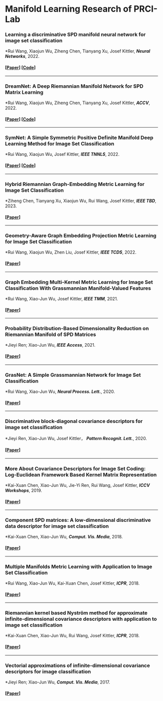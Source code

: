 # Manifold Learning Research of PRCI-Lab

### Learning a discriminative SPD manifold neural network for image set classification
*Rui Wang, Xiaojun Wu, Ziheng Chen, Tianyang Xu, Josef Kittler, ***Neural Networks***, 2022.
#### [[Paper](https://www.sciencedirect.com/science/article/abs/pii/S0893608022000909)]   [[Code](https://github.com/GitWR/U-SPDNet)]
---

### DreamNet: A Deep Riemannian Manifold Network for SPD Matrix Learning
*Rui Wang, Xiaojun Wu, Ziheng Chen, Tianyang Xu, Josef Kittler, ***ACCV***, 2022.
#### [[Paper](https://link.springer.com/chapter/10.1007/978-3-031-26351-4_39)]   [[Code](https://github.com/GitWR/DreamNet)]
---

### SymNet: A Simple Symmetric Positive Definite Manifold Deep Learning Method for Image Set Classification
*Rui Wang, Xiaojun Wu, Josef Kittler, ***IEEE TNNLS***, 2022.
#### [[Paper](https://ieeexplore.ieee.org/document/9390301/)]   [[Code](https://github.com/GitWR/SymNet)]
---

### Hybrid Riemannian Graph-Embedding Metric Learning for Image Set Classification
*Ziheng Chen, Tianyang Xu, Xiaojun Wu, Rui Wang, Josef Kittler, ***IEEE TBD***, 2023.
#### [[Paper](https://ieeexplore.ieee.org/document/9540380)]

---

### Geometry-Aware Graph Embedding Projection Metric Learning for Image Set Classification
*Rui Wang, Xiaojun Wu, Zhen Liu, Josef Kittler, ***IEEE TCDS***, 2022.
#### [[Paper](https://ieeexplore.ieee.org/document/9447767)]

---

### Graph Embedding Multi-Kernel Metric Learning for Image Set Classification With Grassmannian Manifold-Valued Features
*Rui Wang, Xiao-Jun Wu, Josef Kittler, ***IEEE TMM***, 2021.
#### [[Paper](https://ieeexplore.ieee.org/document/9040639)]

---

### Probability Distribution-Based Dimensionality Reduction on Riemannian Manifold of SPD Matrices
*Jieyi Ren; Xiao-Jun Wu, ***IEEE Access***, 2021.
#### [[Paper](https://ieeexplore.ieee.org/document/9169883)]

---

### GrasNet: A Simple Grassmannian Network for Image Set Classification
*Rui Wang, Xiao-Jun Wu,  ***Neural Process. Lett.***, 2020.
#### [[Paper](https://link.springer.com/article/10.1007/s11063-020-10276-x)]

---

### Discriminative block-diagonal covariance descriptors for image set classification
*Jieyi Ren, Xiao-Jun Wu, Josef Kittler， ***Pattern Recognit. Lett.***, 2020.
#### [[Paper](https://linkinghub.elsevier.com/retrieve/pii/S0167865520301951)]

---

### More About Covariance Descriptors for Image Set Coding: Log-Euclidean Framework Based Kernel Matrix Representation
*Kai-Xuan Chen, Xiao-Jun Wu, Jie-Yi Ren, Rui Wang, Josef Kittler, ***ICCV Workshops***, 2019.
#### [[Paper](https://ieeexplore.ieee.org/document/9022081)]

---

### Component SPD matrices: A low-dimensional discriminative data descriptor for image set classification
*Kai-Xuan Chen, Xiao-Jun Wu, ***Comput. Vis. Media***, 2018.
#### [[Paper](https://link.springer.com/article/10.1007/s41095-018-0119-7)]

---

### Multiple Manifolds Metric Learning with Application to Image Set Classification
*Rui Wang, Xiao-Jun Wu, Kai-Xuan Chen, Josef Kittler, ***ICPR***, 2018.
#### [[Paper](https://ieeexplore.ieee.org/document/8546030)]

---

### Riemannian kernel based Nyström method for approximate infinite-dimensional covariance descriptors with application to image set classification
*Kai-Xuan Chen, Xiao-Jun Wu, Rui Wang, Josef Kittler, ***ICPR***, 2018.
#### [[Paper](https://ieeexplore.ieee.org/document/8545822/)]
---

### Vectorial approximations of infinite-dimensional covariance descriptors for image classification
*Jieyi Ren; Xiao-Jun Wu, ***Comput. Vis. Media***, 2017.
#### [[Paper](https://doi.org/10.1007/s41095-017-0094-4)]
